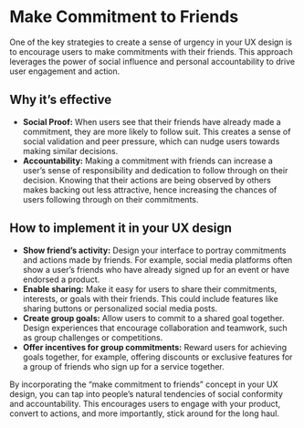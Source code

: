 # Make Commitment to Friends

One of the key strategies to create a sense of urgency in your UX design is to encourage users to make commitments with their friends. This approach leverages the power of social influence and personal accountability to drive user engagement and action.

## Why it’s effective

- **Social Proof:** When users see that their friends have already made a commitment, they are more likely to follow suit. This creates a sense of social validation and peer pressure, which can nudge users towards making similar decisions.
- **Accountability:** Making a commitment with friends can increase a user’s sense of responsibility and dedication to follow through on their decision. Knowing that their actions are being observed by others makes backing out less attractive, hence increasing the chances of users following through on their commitments.

## How to implement it in your UX design

- **Show friend’s activity:** Design your interface to portray commitments and actions made by friends. For example, social media platforms often show a user’s friends who have already signed up for an event or have endorsed a product.
- **Enable sharing:** Make it easy for users to share their commitments, interests, or goals with their friends. This could include features like sharing buttons or personalized social media posts.
- **Create group goals:** Allow users to commit to a shared goal together. Design experiences that encourage collaboration and teamwork, such as group challenges or competitions.
- **Offer incentives for group commitments:** Reward users for achieving goals together, for example, offering discounts or exclusive features for a group of friends who sign up for a service together.

By incorporating the “make commitment to friends” concept in your UX design, you can tap into people’s natural tendencies of social conformity and accountability. This encourages users to engage with your product, convert to actions, and more importantly, stick around for the long haul.
